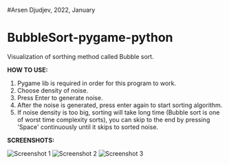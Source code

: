 #Arsen Djudjev, 2022, January

# BubbleSort-pygame-python

Visualization of sorthing method called Bubble sort.

**HOW TO USE:**

1. Pygame lib is required in order for this program to work.
2. Choose density of noise.
3. Press Enter to generate noise.
4. After the noise is generated, press enter again to start sorting algorithm.
5. If noise density is too big, sorting will take long time (Bubble sort is one of worst time complexity sorts), you can skip to the end by pressing 'Space' continuously until it skips to sorted noise.


**SCREENSHOTS:**

![Screenshot 1](https://i.imgur.com/4qGGS4k.png)
![Screenshot 2](https://i.imgur.com/Iz9WNuZ.png)
![Screenshot 3](https://i.imgur.com/r67yGW7.png)
